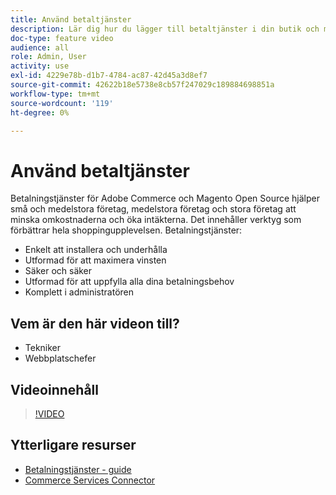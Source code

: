```yaml
---
title: Använd betaltjänster
description: Lär dig hur du lägger till betaltjänster i din butik och minskar omkostnaderna, ökar intäkterna och förbättrar hela shoppingupplevelsen.
doc-type: feature video
audience: all
role: Admin, User
activity: use
exl-id: 4229e78b-d1b7-4784-ac87-42d45a3d8ef7
source-git-commit: 42622b18e5738e8cb57f247029c189884698851a
workflow-type: tm+mt
source-wordcount: '119'
ht-degree: 0%

---
```


# Använd betaltjänster

Betalningstjänster för Adobe Commerce och Magento Open Source hjälper små och medelstora företag, medelstora företag och stora företag att minska omkostnaderna och öka intäkterna. Det innehåller verktyg som förbättrar hela shoppingupplevelsen. Betalningstjänster:

- Enkelt att installera och underhålla
- Utformad för att maximera vinsten
- Säker och säker
- Utformad för att uppfylla alla dina betalningsbehov
- Komplett i administratören

## Vem är den här videon till?

- Tekniker
- Webbplatschefer

## Videoinnehåll

>[!VIDEO](https://video.tv.adobe.com/v/343990?quality=12&learn=on)

## Ytterligare resurser

- [Betalningstjänster - guide](https://experienceleague.adobe.com/docs/commerce-merchant-services/payment-services/guide-overview.html)
- [Commerce Services Connector](https://experienceleague.adobe.com/docs/commerce-merchant-services/user-guides/integration-services/saas.html)
